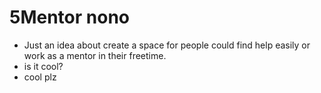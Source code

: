 # 5Mentor nono
- Just an idea about create a space for people could find help easily or work as a mentor in their freetime.
- is it cool?
- cool plz 
